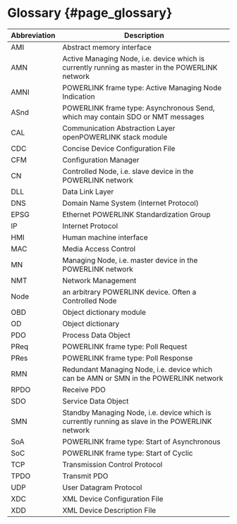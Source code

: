 Glossary                                                        {#page_glossary}
========

Abbreviation            | Description
----------------------  | -------------------------------------------------------
AMI                     | Abstract memory interface
AMN                     | Active Managing Node, i.e. device which is currently running as master in the POWERLINK network
AMNI                    | POWERLINK frame type: Active Managing Node Indication
ASnd                    | POWERLINK frame type: Asynchronous Send, which may contain SDO or NMT messages
CAL                     | Communication Abstraction Layer openPOWERLINK stack module
CDC                     | Concise Device Configuration File
CFM                     | Configuration Manager
CN                      | Controlled Node, i.e. slave device in the POWERLINK network
DLL                     | Data Link Layer
DNS                     | Domain Name System (Internet Protocol)
EPSG                    | Ethernet POWERLINK Standardization Group
IP                      | Internet Protocol
HMI                     | Human machine interface
MAC                     | Media Access Control
MN                      | Managing Node, i.e. master device in the POWERLINK network
NMT                     | Network Management
Node                    | an arbitrary POWERLINK device. Often a Controlled Node
OBD                     | Object dictionary module
OD                      | Object dictionary
PDO                     | Process Data Object
PReq                    | POWERLINK frame type: Poll Request
PRes                    | POWERLINK frame type: Poll Response
RMN                     | Redundant Managing Node, i.e. device which can be AMN or SMN in the POWERLINK network
RPDO                    | Receive PDO
SDO                     | Service Data Object
SMN                     | Standby Managing Node, i.e. device which is currently running as slave in the POWERLINK network
SoA                     | POWERLINK frame type: Start of Asynchronous
SoC                     | POWERLINK frame type: Start of Cyclic
TCP                     | Transmission Control Protocol
TPDO                    | Transmit PDO
UDP                     | User Datagram Protocol
XDC                     | XML Device Configuration File
XDD                     | XML Device Description File

